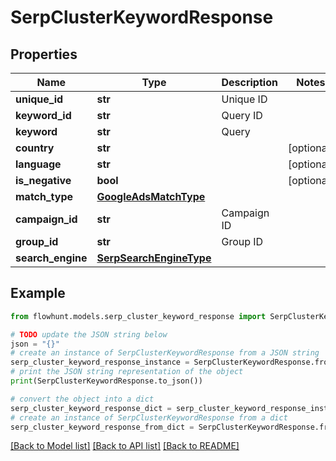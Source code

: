 # SerpClusterKeywordResponse


## Properties

Name | Type | Description | Notes
------------ | ------------- | ------------- | -------------
**unique_id** | **str** | Unique ID | 
**keyword_id** | **str** | Query ID | 
**keyword** | **str** | Query | 
**country** | **str** |  | [optional] 
**language** | **str** |  | [optional] 
**is_negative** | **bool** |  | [optional] 
**match_type** | [**GoogleAdsMatchType**](GoogleAdsMatchType.md) |  | 
**campaign_id** | **str** | Campaign ID | 
**group_id** | **str** | Group ID | 
**search_engine** | [**SerpSearchEngineType**](SerpSearchEngineType.md) |  | 

## Example

```python
from flowhunt.models.serp_cluster_keyword_response import SerpClusterKeywordResponse

# TODO update the JSON string below
json = "{}"
# create an instance of SerpClusterKeywordResponse from a JSON string
serp_cluster_keyword_response_instance = SerpClusterKeywordResponse.from_json(json)
# print the JSON string representation of the object
print(SerpClusterKeywordResponse.to_json())

# convert the object into a dict
serp_cluster_keyword_response_dict = serp_cluster_keyword_response_instance.to_dict()
# create an instance of SerpClusterKeywordResponse from a dict
serp_cluster_keyword_response_from_dict = SerpClusterKeywordResponse.from_dict(serp_cluster_keyword_response_dict)
```
[[Back to Model list]](../README.md#documentation-for-models) [[Back to API list]](../README.md#documentation-for-api-endpoints) [[Back to README]](../README.md)



